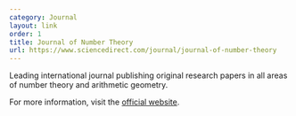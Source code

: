 ```yaml
---
category: Journal
layout: link
order: 1
title: Journal of Number Theory
url: https://www.sciencedirect.com/journal/journal-of-number-theory
---
```


Leading international journal publishing original research papers in all areas of number theory and arithmetic geometry.

For more information, visit the [official website](https://www.sciencedirect.com/journal/journal-of-number-theory).